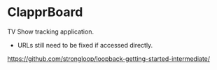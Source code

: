 # ClapprBoard

TV Show tracking application.

- URLs still need to be fixed if accessed directly.

https://github.com/strongloop/loopback-getting-started-intermediate/
